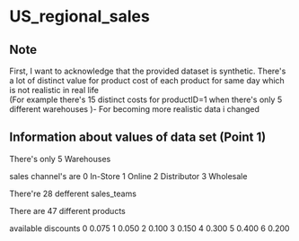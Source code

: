 # US_regional_sales

## Note

First, I want to acknowledge that the provided dataset is synthetic.
There's a lot of distinct value for product cost of each product for same day which is not realistic in real life  
(For example there's 15 distinct costs for productID=1 when there's only 5 different warehouses )- For becoming more realistic data i changed

## Information about values of data set (Point 1)

There's only 5 Warehouses

sales channel's are
0 In-Store
1 Online
2 Distributor
3 Wholesale

There're 28 defferent sales_teams

There are 47 different products

available discounts
0 0.075
1 0.050
2 0.100
3 0.150
4 0.300
5 0.400
6 0.200
